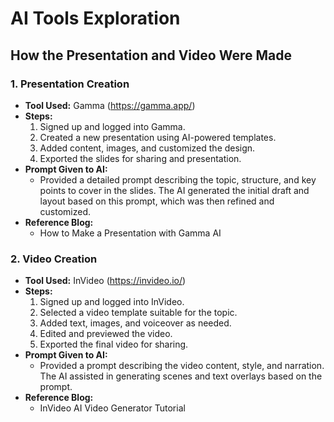 # AI Tools Exploration

## How the Presentation and Video Were Made

### 1. Presentation Creation
- **Tool Used:** Gamma (https://gamma.app/)
- **Steps:**
  1. Signed up and logged into Gamma.
  2. Created a new presentation using AI-powered templates.
  3. Added content, images, and customized the design.
  4. Exported the slides for sharing and presentation.
- **Prompt Given to AI:**
  - Provided a detailed prompt describing the topic, structure, and key points to cover in the slides. The AI generated the initial draft and layout based on this prompt, which was then refined and customized.
- **Reference Blog:**
  -  How to Make a Presentation with Gamma AI

### 2. Video Creation
- **Tool Used:** InVideo (https://invideo.io/)
- **Steps:**
  1. Signed up and logged into InVideo.
  2. Selected a video template suitable for the topic.
  3. Added text, images, and voiceover as needed.
  4. Edited and previewed the video.
  5. Exported the final video for sharing.
- **Prompt Given to AI:**
  - Provided a prompt describing the video content, style, and narration. The AI assisted in generating scenes and text overlays based on the prompt.
- **Reference Blog:**
  - InVideo AI Video Generator Tutorial


